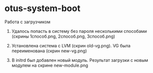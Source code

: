 # otus-system-boot
Работа с загрузчиком 


1. Удалось попасть в систему без пароля несколькими способами (скрины 1способ.png, 2способ.png, 3способ.png)

2. Установлена система с LVM (скрин old-vg.png). VG была переименована (скрин new-vg.png)

3. В initrd был добавлен новый модуль. Результат загрузки с новым модулем на скрине new-module.png
